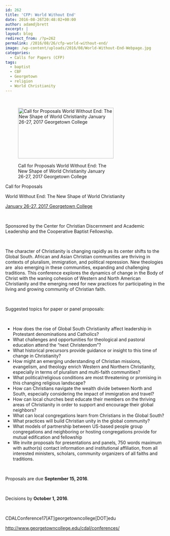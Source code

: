```yaml
---
id: 262
title: 'CFP: World Without End'
date: 2016-08-26T20:48:02+00:00
author: adamdjbrett
excerpt: |
layout: blog
redirect_from: /?p=262
permalink: /2016/08/26/cfp-world-without-end/
image: /wp-content/uploads/2016/08/World-Without-End-Webpage.jpg
categories:
  - Calls for Papers (CFP)
tags:
  - baptist
  - CBF
  - Georgetown
  - religion
  - World Christianity
---
```

&nbsp;

<div>
</div><figure id="attachment_151" aria-describedby="caption-attachment-151" style="width: 300px" class="wp-caption alignnone">

[<img class="size-medium wp-image-151" src="http://nabpr.org/wp-content/uploads/2016/08/World-Without-End-Webpage-300x159.jpg" alt="Call for Proposals World Without End: The New Shape of World Christianity January 26-27, 2017 Georgetown College" width="300" height="159" srcset="/wp-content/uploads/2016/08/World-Without-End-Webpage-300x159.jpg 300w, /wp-content/uploads/2016/08/World-Without-End-Webpage-768x407.jpg 768w, /wp-content/uploads/2016/08/World-Without-End-Webpage.jpg 850w" sizes="(max-width: 300px) 100vw, 300px" />](/wp-content/uploads/2016/08/World-Without-End-Webpage.jpg)<figcaption id="caption-attachment-151" class="wp-caption-text">Call for Proposals World Without End: The New Shape of World Christianity January 26-27, 2017 Georgetown College</figcaption></figure>

<!--more-->

Call for Proposals

World Without End: The New Shape of World Christianity

<a href="http://www.georgetowncollege.edu/cdal/conferences/" target="_blank" rel="noopener noreferrer">January 26-27, 2017 Georgetown College</a>

&nbsp;

Sponsored by the Center for Christian Discernment and Academic Leadership and the Cooperative Baptist Fellowship.

&nbsp;

The character of Christianity is changing rapidly as its center shifts to the Global South. African and Asian Christian communities are thriving in contexts of pluralism, immigration, and political repression. New theologies are  also emerging in these communities, expanding and challenging traditions. This conference explores the dynamics of change in the Body of Christ with the waning cohesion of Western and North American Christianity and the emerging need for new practices for participating in the living and growing community of Christian faith.

&nbsp;

Suggested topics for paper or panel proposals:

&nbsp;

  * How does the rise of Global South Christianity affect leadership in Protestant denominations and Catholics?
  * What challenges and opportunities for theological and pastoral education attend the &#8220;next Christendom&#8221;?
  * What historical precursors provide guidance or insight to this time of change in Christianity?
  * How might an emerging understanding of Christian missions, evangelism, and theology enrich Western and Northern Christianity, especially in terms of pluralism and multi-faith communities?
  * What political/religious conditions are most threatening or promising in this changing religious landscape?
  * How can Christians navigate the wealth divide between North and South, especially considering the impact of immigration and travel?
  * How can local churches best educate their members on the thriving areas of Christianity in order to support and encourage their global neighbors?
  * What can local congregations learn from Christians in the Global South?
  * What practices will build Christian unity in the global community?
  * What models of partnership between US-based people group congregations and neighboring or hosting congregations provide for mutual edification and fellowship
  * We invite proposals for presentations and panels, 750 words maximum with author(s) contact information and institutional affiliation, from all interested ministers, scholars, community organizers of all faiths and traditions.

&nbsp;

Proposals are due **September 15, 2016**.

&nbsp;

Decisions by **October 1, 2016**.

&nbsp;

CDALConference17[AT]georgetowncollege[DOT]edu

http://www.georgetowncollege.edu/cdal/conferences/

<div>
</div>

&nbsp;

<div>
</div>

&nbsp;

&nbsp;
